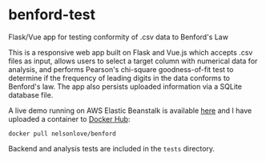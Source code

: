 # benford-test
Flask/Vue app for testing conformity of .csv data to Benford's Law

This is a responsive web app built on Flask and Vue.js which accepts .csv files as input, allows users to select a target column with numerical data for analysis, and performs Pearson's chi-square goodness-of-fit test to determine if the frequency of leading digits in the data conforms to Benford's law. The app also persists uploaded information via a SQLite database file.

A live demo running on AWS Elastic Beanstalk is available [here](http://benford.nelson.love) and I have uploaded a container to [Docker Hub](https://hub.docker.com/r/nelsonlove/benford):

`docker pull nelsonlove/benford`

Backend and analysis tests are included in the `tests` directory.
